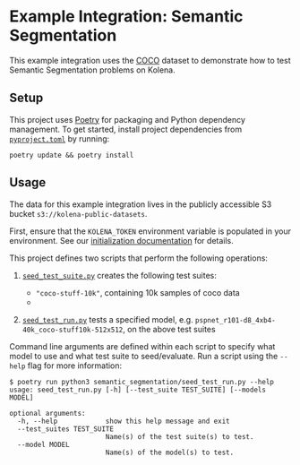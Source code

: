 # Example Integration: Semantic Segmentation

This example integration uses the [COCO](https://cocodataset.org/#overview) dataset to demonstrate how to test Semantic Segmentation problems on Kolena.

## Setup

This project uses [Poetry](https://python-poetry.org/) for packaging and Python dependency management. To get started,
install project dependencies from [`pyproject.toml`](./pyproject.toml) by running:

```shell
poetry update && poetry install
```

## Usage

The data for this example integration lives in the publicly accessible S3 bucket `s3://kolena-public-datasets`.

First, ensure that the `KOLENA_TOKEN` environment variable is populated in your environment. See our
[initialization documentation](https://docs.kolena.io/installing-kolena/#initialization) for details.

This project defines two scripts that perform the following operations:

1. [`seed_test_suite.py`](semantic_segmentation/seed_test_suite.py) creates the following test suites:

    - `"coco-stuff-10k"`, containing 10k samples of coco data
    -
2. [`seed_test_run.py`](semantic_segmentation/seed_test_run.py) tests a specified model, e.g. `pspnet_r101-d8_4xb4-40k_coco-stuff10k-512x512`, on the above test suites

Command line arguments are defined within each script to specify what model to use and what test suite to seed/evaluate.
Run a script using the `--help` flag for more information:

```shell
$ poetry run python3 semantic_segmentation/seed_test_run.py --help
usage: seed_test_run.py [-h] [--test_suite TEST_SUITE] [--models MODEL]

optional arguments:
  -h, --help            show this help message and exit
  --test_suites TEST_SUITE
                        Name(s) of the test suite(s) to test.
  --model MODEL
                        Name(s) of the model(s) to test.
```
